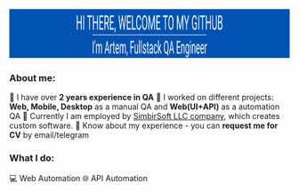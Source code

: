 
<div align="center">
  <img src="https://github.com/elf-elf/elf-elf/blob/main/Group%201%20(1).png" width="1130" height="88"/>
</div>

### About me:
:large_blue_diamond: I have over **2 years experience in QA**
:large_blue_diamond: I worked on different projects: **Web, Mobile, Desktop** as a manual QA and **Web(UI+API)** as a automation QA
:large_blue_diamond: Currently I am employed by [SimbirSoft LLC company](https://www.simbirsoft.com/en/), which creates custom software. 
:large_blue_diamond: Know about my experience - you can **request me for CV** by email/telegram

<h3 align="left">What I do: </h3>
💻&nbsp;Web Automation
🌐&nbsp;API Automation
